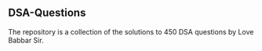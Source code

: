 ## DSA-Questions
The repository is a collection of the solutions to 450 DSA questions by Love Babbar Sir.
